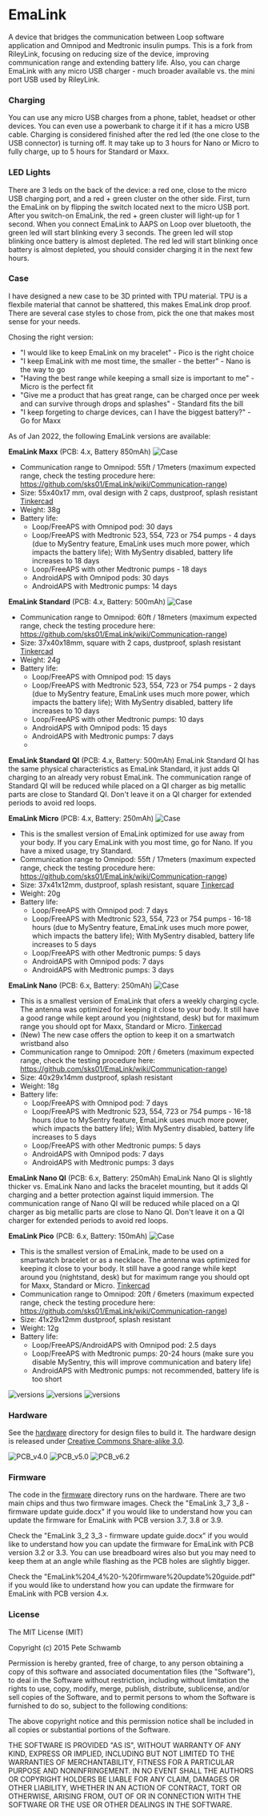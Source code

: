 # EmaLink

A device that bridges the communication between Loop software application and Omnipod and Medtronic insulin pumps. This is a fork from RileyLink, focusing on reducing size of the device, improving communication range and extending battery life. Also, you can charge EmaLink with any micro USB charger - much broader available vs. the mini port USB used by RileyLink.

### Charging

You can use any micro USB charges from a phone, tablet, headset or other devices. You can even use a powerbank to charge it if it has a micro USB cable. 
Charging is considered finished after the red led (the one close to the USB connector) is turning off. It may take up to 3 hours for Nano or Micro to fully charge, up to 5 hours for Standard or Maxx.

### LED Lights

There are 3 leds on the back of the device: a red one, close to the micro USB charging port, and a red + green cluster on the other side. First, turn the EmaLink on by flipping the switch located next to the micro USB port. After you switch-on EmaLink, the red + green cluster will light-up for 1 second. When you connect EmaLink to AAPS on Loop over bluetooth, the green led will start blinking every 3 seconds. The green led will stop blinking once battery is almost depleted. The red led will start blinking once battery is almost depleted, you should consider charging it in the next few hours.

### Case

I have designed a new case to be 3D printed with TPU material. TPU is a flexbile material that cannot be shattered, this makes EmaLink
drop proof. There are several case styles to chose from, pick the one that makes most sense for your needs.

Chosing the right version:
* "I would like to keep EmaLink on my bracelet" - Pico is the right choice
* "I keep EmaLink with me most time, the smaller - the better" - Nano is the way to go
* "Having the best range while keeping a small size is important to me" - Micro is the perfect fit
* "Give me a product that has great range, can be charged once per week and can survive through drops and splashes" - Standard fits the bill
* "I keep forgeting to charge devices, can I have the biggest battery?" - Go for Maxx 

As of Jan 2022, the following EmaLink versions are available:

**EmaLink Maxx** (PCB: 4.x, Battery 850mAh)
![Case](https://github.com/sks01/EmaLink/blob/master/pictures/NewMaxx.png)
* Communication range to Omnipod: 55ft / 17meters (maximum expected range, check the testing procedure here: https://github.com/sks01/EmaLink/wiki/Communication-range)
* Size: 55x40x17 mm, oval design with 2 caps, dustproof, splash resistant [Tinkercad](https://www.tinkercad.com/things/2sOWkvGTfb7)
* Weight: 38g
* Battery life:
    *	Loop/FreeAPS with Omnipod pod: 30 days
    * Loop/FreeAPS with Medtronic 523, 554, 723 or 754 pumps  - 4 days (due to MySentry feature, EmaLink uses much more power, which impacts the battery life); With MySentry disabled, battery life increases to 18 days
    * Loop/FreeAPS with other Medtronic pumps - 18 days
    * AndroidAPS with Omnipod pods: 30 days
    * AndroidAPS with Medtronic pumps: 14 days

**EmaLink Standard** (PCB: 4.x, Battery: 500mAh)
![Case](https://github.com/sks01/EmaLink/blob/master/pictures/Medium.png)
*  Communication range to Omnipod: 60ft / 18meters (maximum expected range, check the testing procedure here: https://github.com/sks01/EmaLink/wiki/Communication-range)
*  Size: 37x40x18mm, square with 2 caps, dustproof, splash resistant [Tinkercad](https://www.tinkercad.com/things/3494lPR24DK)
*	Weight: 24g
*	Battery life: 
    *	Loop/FreeAPS with Omnipod pod: 15 days
    *	Loop/FreeAPS with Medtronic 523, 554, 723 or 754 pumps  - 2 days (due to MySentry feature, EmaLink uses much more power, which impacts the battery life); With MySentry disabled, battery life increases to 10 days
    *	Loop/FreeAPS with other Medtronic pumps: 10 days
    * AndroidAPS with Omnipod pods: 15 days
    *	AndroidAPS with Medtronic pumps: 7 days
    *
**EmaLink Standard QI** (PCB: 4.x, Battery: 500mAh)
EmaLink Standard QI has the same physical characteristics as EmaLink Standard, it just adds QI charging to an already very robust EmaLink.
The communication range of Standard QI will be reduced while placed on a QI charger as big metallic parts are close to Standard QI. Don't leave it on a QI charger for extended periods to avoid red loops.

**EmaLink Micro** (PCB: 4.x, Battery: 250mAh) 
![Case](https://github.com/sks01/EmaLink/blob/master/pictures/Micro.png)
*	This is the smallest version of EmaLink optimized for use away from your body. If you cary EmaLink with you most time, go for Nano. If you have a mixed usage, try Standard.
*  Communication range to Omnipod: 55ft / 17meters (maximum expected range, check the testing procedure here: https://github.com/sks01/EmaLink/wiki/Communication-range)
*  Size: 37x41x12mm, dustproof, splash resistant, square [Tinkercad](https://www.tinkercad.com/things/kaO3JdWCOXo)
*	Weight: 20g
*	Battery life: 
    * Loop/FreeAPS with Omnipod pod: 7 days
    * Loop/FreeAPS with Medtronic 523, 554, 723 or 754 pumps  - 16-18 hours (due to MySentry feature, EmaLink uses much more power, which impacts the battery life); With MySentry disabled, battery life increases to 5 days
    * Loop/FreeAPS with other Medtronic pumps: 5 days
    * AndroidAPS with Omnipod pods: 7 days
    * AndroidAPS with Medtronic pumps: 3 days
    
**EmaLink Nano** (PCB: 6.x, Battery: 250mAh)
![Case](https://github.com/sks01/EmaLink/blob/master/pictures/NeoNano.png)
*	This is a smallest version of EmaLink that ofers a weekly charging cycle. The antenna was optimized for keeping it close to your body. It still have a good range while kept around you (nightstand, desk) but for maximum range you should opt for Maxx, Standard or Micro. [Tinkercad](https://www.tinkercad.com/things/8f53n3FM0Ly)
*	(New) The new case offers the option to keep it on a smartwatch wristband also
*  Communication range to Omnipod: 20ft / 6meters (maximum expected range, check the testing procedure here: https://github.com/sks01/EmaLink/wiki/Communication-range)
*  Size: 40x29x14mm dustproof, splash resistant
*	Weight: 18g
*	Battery life: 
    * Loop/FreeAPS with Omnipod pod: 7 days
    * Loop/FreeAPS with Medtronic 523, 554, 723 or 754 pumps  - 16-18 hours (due to MySentry feature, EmaLink uses much more power, which impacts the battery life); With MySentry disabled, battery life increases to 5 days
    * Loop/FreeAPS with other Medtronic pumps: 5 days
    * AndroidAPS with Omnipod pods: 7 days
    * AndroidAPS with Medtronic pumps: 3 days

**EmaLink Nano QI** (PCB: 6.x, Battery: 250mAh)
EmaLink Nano QI is slightly thicker vs. EmaLink Nano and lacks the bracelet mounting, but it adds QI charging and a better protection against liquid immersion.
The communication range of Nano QI will be reduced while placed on a QI charger as big metallic parts are close to Nano QI. Don't leave it on a QI charger for extended periods to avoid red loops.

**EmaLink Pico** (PCB: 6.x, Battery: 150mAh)
![Case](https://github.com/sks01/EmaLink/blob/master/pictures/Pico.png)
*	This is the smallest version of EmaLink, made to be used on a smartwatch bracelet or as a necklace. The antenna was optimized for keeping it close to your body. It still have a good range while kept around you (nightstand, desk) but for maximum range you should opt for Maxx, Standard or Micro. [Tinkercad](https://www.tinkercad.com/things/7W1o2zNBAIm)
*  Communication range to Omnipod: 20ft / 6meters (maximum expected range, check the testing procedure here: https://github.com/sks01/EmaLink/wiki/Communication-range)
*  Size: 41x29x12mm dustproof, splash resistant
*	Weight: 12g
*	Battery life: 
    * Loop/FreeAPS/AndroidAPS with Omnipod pod:  2.5 days
    * Loop/FreeAPS with Medtronic pumps: 20-24 hours (make sure you disable MySentry, this will improve communication and batery life)
    * AndroidAPS with Medtronic pumps: not recommended, battery life is too short

![versions](https://github.com/sks01/EmaLink/blob/master/pictures/Compare1.png)
![versions](https://github.com/sks01/EmaLink/blob/master/pictures/Compare2.png)
![versions](https://github.com/sks01/EmaLink/blob/master/pictures/Compare3.png)

### Hardware

See the [hardware](https://github.com/sks01/emalink/tree/master/hardware) directory for design files to build it. The hardware design is released under [Creative Commons Share-alike 3.0](http://creativecommons.org/licenses/by-sa/3.0/).  

![PCB_v4.0](https://github.com/sks01/EmaLink/blob/master/pictures/EL_PCB_v4.0.png)
![PCB_v5.0](https://github.com/sks01/EmaLink/blob/master/pictures/Nano_PCB.png)
![PCB_v6.2](https://github.com/sks01/EmaLink/blob/master/pictures/Nano_PCB.png)

### Firmware

The code in the [firmware](https://github.com/sks01/emalink/tree/master/firmware) directory runs on the hardware.  There are two main chips and thus two firmware images.
Check the "EmaLink 3_7 3_8 - firmware update guide.docx" if you would like to understand how you can update the firmware for EmaLink with PCB version 3.7, 3.8 or 3.9.

Check the "EmaLink 3_2 3_3 - firmware update guide.docx" if you would like to understand how you can update the firmware for EmaLink with PCB version 3.2 or 3.3. You can use breadboard wires also but you may need to keep them at an angle while flashing as the PCB holes are slightly bigger.

Check the "EmaLink%204_4%20-%20firmware%20update%20guide.pdf" if you would like to understand how you can update the firmware for EmaLink with PCB version 4.x. 

### License

The MIT License (MIT)

Copyright (c) 2015 Pete Schwamb

Permission is hereby granted, free of charge, to any person obtaining a copy
of this software and associated documentation files (the "Software"), to deal
in the Software without restriction, including without limitation the rights
to use, copy, modify, merge, publish, distribute, sublicense, and/or sell
copies of the Software, and to permit persons to whom the Software is
furnished to do so, subject to the following conditions:

The above copyright notice and this permission notice shall be included in all
copies or substantial portions of the Software.

THE SOFTWARE IS PROVIDED "AS IS", WITHOUT WARRANTY OF ANY KIND, EXPRESS OR
IMPLIED, INCLUDING BUT NOT LIMITED TO THE WARRANTIES OF MERCHANTABILITY,
FITNESS FOR A PARTICULAR PURPOSE AND NONINFRINGEMENT. IN NO EVENT SHALL THE
AUTHORS OR COPYRIGHT HOLDERS BE LIABLE FOR ANY CLAIM, DAMAGES OR OTHER
LIABILITY, WHETHER IN AN ACTION OF CONTRACT, TORT OR OTHERWISE, ARISING FROM,
OUT OF OR IN CONNECTION WITH THE SOFTWARE OR THE USE OR OTHER DEALINGS IN THE
SOFTWARE.
